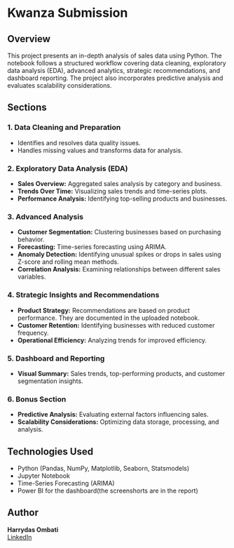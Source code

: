 # Kwanza Submission

## Overview
This project presents an in-depth analysis of sales data using Python. The notebook follows a structured workflow covering data cleaning, exploratory data analysis (EDA), advanced analytics, strategic recommendations, and dashboard reporting.  The project also incorporates predictive analysis and evaluates scalability considerations.

## Sections
### 1. Data Cleaning and Preparation
- Identifies and resolves data quality issues.
- Handles missing values and transforms data for analysis.

### 2. Exploratory Data Analysis (EDA)
- **Sales Overview:** Aggregated sales analysis by category and business.
- **Trends Over Time:** Visualizing sales trends and time-series plots.
- **Performance Analysis:** Identifying top-selling products and businesses.

### 3. Advanced Analysis
- **Customer Segmentation:** Clustering businesses based on purchasing behavior.
- **Forecasting:** Time-series forecasting using ARIMA.
- **Anomaly Detection:** Identifying unusual spikes or drops in sales using Z-score and rolling mean methods.
- **Correlation Analysis:** Examining relationships between different sales variables.

### 4. Strategic Insights and Recommendations
- **Product Strategy:** Recommendations are based on product performance. They are documented in the uploaded notebook.
- **Customer Retention:** Identifying businesses with reduced customer frequency.
- **Operational Efficiency:** Analyzing trends for improved efficiency.

### 5. Dashboard and Reporting
- **Visual Summary:** Sales trends, top-performing products, and customer segmentation insights.

### 6. Bonus Section
- **Predictive Analysis:** Evaluating external factors influencing sales.
- **Scalability Considerations:** Optimizing data storage, processing, and analysis.

## Technologies Used
- Python (Pandas, NumPy, Matplotlib, Seaborn, Statsmodels)
- Jupyter Notebook
- Time-Series Forecasting (ARIMA)
- Power BI for the dashboard(the screenshorts are in the report)


## Author
**Harrydas Ombati**  
[LinkedIn](www.linkedin.com/in/harrydas-ombati)


